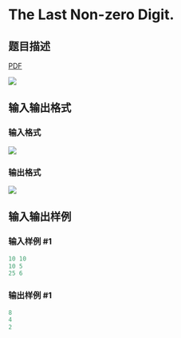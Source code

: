 # The Last Non-zero Digit.

## 题目描述

[problemUrl]: https://uva.onlinejudge.org/index.php?option=com_onlinejudge&Itemid=8&category=14&page=show_problem&problem=1153

[PDF](https://uva.onlinejudge.org/external/102/p10212.pdf)

![](https://cdn.luogu.com.cn/upload/vjudge_pic/UVA10212/4e8f810bc4e7a305f60b05b1e511704f8aa33548.png)

## 输入输出格式

### 输入格式

![](https://cdn.luogu.com.cn/upload/vjudge_pic/UVA10212/0894c564af5b074b1fa71eba4f22eddd87c8094a.png)

### 输出格式

![](https://cdn.luogu.com.cn/upload/vjudge_pic/UVA10212/f87ef3743b89683c4cc1e3cc87091658d956339f.png)

## 输入输出样例

### 输入样例 #1

```cpp
10 10
10 5
25 6
```


### 输出样例 #1

```cpp
8
4
2
```


